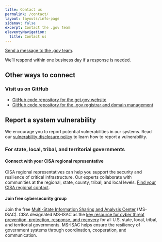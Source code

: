 ```yaml
---
title: Contact us
permalink: /contact/
layout: layouts/info-page
sidenav: false
excerpt: Contact the .gov team
eleventyNavigation:
  title: Contact us
---
```

  

[Send a message to the .gov team](https://forms.office.com/g/Uq30UkMYRu). 

We’ll respond within one business day if a response is needed.

## Other ways to connect

### Visit us on GitHub

- [GitHub code repository for the get.gov website](https://github.com/cisagov/getgov-home)
- [GitHub code repository for the .gov registrar and domain management](https://github.com/cisagov/getgov)


## Report a system vulnerability

We encourage you to report potential vulnerabilities in our systems. Read our [vulnerability disclosure policy](../vulnerability-disclosure-policy) to learn how to report a vulnerability.

### For state, local, tribal, and territorial governments

#### Connect with your CISA regional representative

CISA regional representatives can help you support the security and resilience of critical infrastructure. Our experts collaborate with communities at the regional, state, county, tribal, and local levels. [Find your CISA regional contact](https://www.cisa.gov/about/regions).

#### Join free cybersecurity group

Join the free [Multi-State Information Sharing and Analysis Center](https://learn.cisecurity.org/ms-isac-registration) (MS-ISAC). CISA designated MS-ISAC as the [key resource for cyber threat prevention, protection, response, and recovery](https://www.cisa.gov/information-sharing-and-awareness) for all U.S. state, local, tribal, and territorial governments. MS-ISAC helps ensure the resiliency of government systems through coordination, cooperation, and communication.
